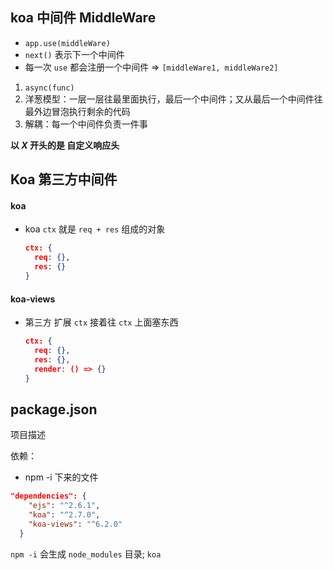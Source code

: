 ## koa 中间件 MiddleWare
- `app.use(middleWare)`
- `next()` 表示下一个中间件
- 每一次 `use` 都会注册一个中间件 => `[middleWare1, middleWare2]` 

1. `async(func)`
2. 洋葱模型：一层一层往最里面执行，最后一个中间件；又从最后一个中间件往最外边冒泡执行剩余的代码
3. 解耦：每一个中间件负责一件事

 **以 *X*  开头的是 自定义响应头**

## Koa 第三方中间件

#### koa

- koa `ctx` 就是 `req + res` 组成的对象

  ```json
  ctx: {
    req: {},
    res: {}
  }
  ```

#### koa-views

- 第三方 扩展 `ctx` 接着往 `ctx` 上面塞东西

  ```json
  ctx: {
    req: {},
    res: {},
    render: () => {}
  }
  ```

  

## package.json

项目描述

依赖：

- npm -i 下来的文件

```json
"dependencies": {
    "ejs": "^2.6.1",
    "koa": "^2.7.0",
    "koa-views": "^6.2.0"
  }
```

`npm -i` 会生成 `node_modules` 目录; `koa`